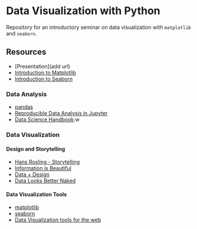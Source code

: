 # Data Visualization with Python

Repository for an introductory seminar on data visualization with ``matplotlib`` and ``seaborn``.

## Resources

* [Presentation](add url)
* [Introduction to Matplotlib](https://github.com/tsakim/dataviz_python/blob/master/Introduction_to_Matplotlib.ipynb)
* [Introduction to Seaborn](https://github.com/tsakim/dataviz_python/blob/master/Introduction_to_Seaborn.ipynb)

### Data Analysis
* [pandas](http://pandas.pydata.org/)
* [Reproducible Data Analysis in Jupyter](https://jakevdp.github.io/blog/2017/03/03/reproducible-data-analysis-in-jupyter/)
* [Data Science Handbook](https://github.com/jakevdp/PythonDataScienceHandbook):w

### Data Visualization

#### Design and Storytelling

* [Hans Rosling - Storytelling](https://www.ted.com/playlists/474/the_best_hans_rosling_talks_yo)          
* [Information is Beautiful](http://www.informationisbeautiful.net)
* [Data + Design](https://infoactive.co/data-design/)
* [Data Looks Better Naked](https://speakerdeck.com/cherdarchuk)

#### Data Visualization Tools

* [matplotlib](http://matplotlib.org/)
* [seaborn](https://seaborn.pydata.org/)
* [Data Visualization tools for the web](https://github.com/showcases/data-visualization)

